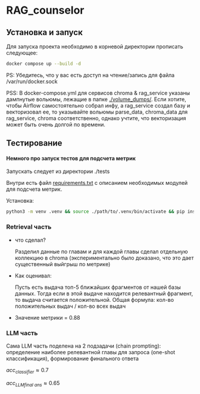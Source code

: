 # RAG_counselor

## Установка и запуск
Для запуска проекта необходимо в корневой директории прописать следующее:
```bash
docker compose up --build -d
```

PS: Убедитесь, что у вас есть доступ на чтение/запись для файла /var/run/docker.sock

PSS:
В docker-compose.yml для сервисов chroma & rag_service указаны дампнутые вольюмы, лежащие в папке [./volume_dumps/](./volume_dumps). Если хотите, чтобы Airflow самостоятельно собрал инфу, а rag_service создал базу и векторизовал ее, то указывайте вольюмы parse_data, chroma_data для rag_service, chroma соответственно, однако учтите, что векторизация может быть очень долгой по времени.

## Тестирование
#### Немного про запуск тестов для подсчета метрик
Запускать следует из директории ./tests

Внутри есть файл [requirements.txt](./tests/requirements.txt) с описанием необходимых модулей для подсчета метрик.

Установка: 
```bash
python3 -m venv .venv && source ./path/to/.venv/bin/activate && pip install -r requirements.txt
```
### Retrieval часть
* что сделал?
  
  Разделил данные по главам и для каждой главы сделал отдельную коллекцию в chroma (экспериментально было доказано, что это дает существенный выйгрыш по метрике)
  
* Как оценивал:
  
  Пусть есть выдача топ-5 ближайших фрагментов от нашей базы данных. Тогда если в этой выдаче находится релевантный фрагмент, то выдача считается положительной. Общая формула: кол-во положительных выдач / кол-во всех выдач

* Значение метрики = 0.88 

### LLM часть

Сама LLM часть поделена на 2 подзадачи (chain prompting): определение наиболее релевантной главы для запроса (one-shot классификация), формирование финального ответа

$acc_{classifier}\approx0.7$

$acc_{LLM final\ ans}\approx0.65$


  